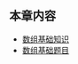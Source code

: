## 本章内容

- [数组基础知识](./Contents/01.Array/01.Array-Basic/01.Array-Basic.md)
- [数组基础题目](./Contents/01.Array/01.Array-Basic/02.Array-Basic-List.md)